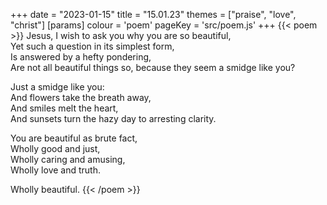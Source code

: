 +++
date = "2023-01-15"
title = "15.01.23"
themes = ["praise", "love", "christ"]
[params]
  colour = 'poem'
  pageKey = 'src/poem.js'
+++
{{< poem >}}
Jesus, I wish to ask you why you are so beautiful,  
Yet such a question in its simplest form,  
Is answered by a hefty pondering,  
Are not all beautiful things so, because they seem a smidge like you?  
  
Just a smidge like you:  
And flowers take the breath away,  
And smiles melt the heart,  
And sunsets turn the hazy day to arresting clarity.  
  
You are beautiful as brute fact,  
Wholly good and just,  
Wholly caring and amusing,  
Wholly love and truth.  
  
Wholly beautiful.
{{< /poem >}}